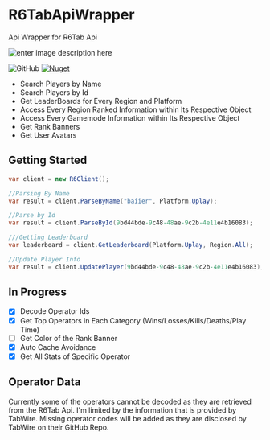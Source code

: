 # R6TabApiWrapper
Api Wrapper for R6Tab Api

![enter image description here](https://img.shields.io/badge/Made%20With-C%23-blueviolet?style=for-the-badge)

<img alt="GitHub" src="https://img.shields.io/github/license/Cenngo/R6Tab.NET?style=flat-square"> <a href="https://www.nuget.org/packages/R6Tab.NET"><img alt="Nuget" src="https://img.shields.io/nuget/v/R6Tab.NET?logo=nuget&style=flat-square"></a>

* Search Players by Name
* Search Players by Id
* Get LeaderBoards for Every Region and Platform
* Access Every Region Ranked Information within Its Respective Object
* Access Every Gamemode Information within Its Respective Object
* Get Rank Banners
* Get User Avatars

## Getting Started
```csharp
var client = new R6Client();

//Parsing By Name
var result = client.ParseByName("baiier", Platform.Uplay);

//Parse by Id
var result = client.ParseById(9bd44bde-9c48-48ae-9c2b-4e11e4b16083);

///Getting Leaderboard
var leaderboard = client.GetLeaderboard(Platform.Uplay, Region.All);

//Update Player Info 
var result = client.UpdatePlayer(9bd44bde-9c48-48ae-9c2b-4e11e4b16083);
```

## In Progress
- [x] Decode Operator Ids
- [x] Get Top Operators in Each Category (Wins/Losses/Kills/Deaths/Play Time)
- [ ] Get Color of the Rank Banner 
- [x] Auto Cache Avoidance
- [x] Get All Stats of Specific Operator

## Operator Data
Currently some of the operators cannot be decoded as they are retrieved from the R6Tab Api. I'm limited by the information that is provided by TabWire. Missing operator codes will be added as they are disclosed by TabWire on their GitHub Repo.
